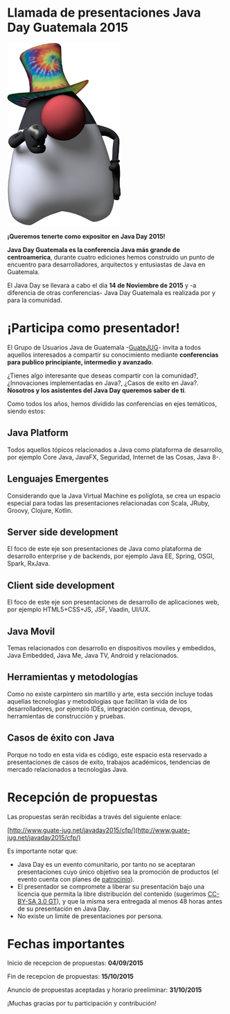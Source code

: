 Llamada de presentaciones Java Day Guatemala 2015
=================================================

![Duke te necesita](UncleDuke.png)

**¡Queremos tenerte como expositor en Java Day 2015!**


**Java Day Guatemala es la conferencia Java más grande de centroamerica**, durante cuatro ediciones hemos construido un punto de encuentro para desarrolladores, arquitectos y entusiastas de Java en Guatemala.

El Java Day se llevara a cabo el día **14 de Noviembre de 2015** y -a diferencia de otras conferencias- Java Day Guatemala es realizada por y para la comunidad. 

¡Participa como presentador!
============================
El Grupo de Usuarios Java de Guatemala -[GuateJUG](http://www.guate-jug.net)- invita a todos aquellos interesados a compartir su conocimiento mediante **conferencias para publico principiante, intermedio y avanzado**.

¿Tienes algo interesante que deseas compartir con la comunidad?, ¿Innovaciones implementadas en Java?, ¿Casos de exito en Java?. **Nosotros y los asistentes del Java Day queremos saber de ti**.  

Como todos los años, hemos dividido las conferencias en ejes temáticos, siendo estos:  
  
Java Platform 
-------------
Todos aquellos tópicos relacionados a Java como plataforma de desarrollo, por ejemplo Core Java, JavaFX, Seguridad, Internet de las Cosas, Java 8-.
 
Lenguajes Emergentes
--------------------
Considerando que la Java Virtual Machine es políglota, se crea un espacio especial para todas las presentaciones relacionadas con Scala, JRuby, Groovy, Clojure, Kotlin.
 
Server side development
----------------
El foco de este eje son presentaciones de Java como plataforma de desarrollo enterprise y de backends, por ejemplo Java EE, Spring, OSGI, Spark, RxJava.

Client side development
-----------------------
El foco de este eje son presentaciones de desarrollo de aplicaciones web, por ejemplo HTML5+CSS+JS, JSF, Vaadin, UI/UX.

Java Movil
-----------
Temas relacionados con desarrollo en dispositivos moviles y embedidos, Java Embedded, Java Me, Java TV, Android y relacionados. 

Herramientas y metodologías
---------------------------
Como no existe carpintero sin martillo y arte, esta sección incluye todas aquellas tecnologías y metodologias que facilitan la vida de los desarrolladores, por ejemplo IDEs, integración continua, devops, herramientas de construcción y pruebas.


Casos de éxito con Java
-----------------------
Porque no todo en esta vida es código, este espacio esta reservado a presentaciones de casos de exito, trabajos académicos, tendencias de mercado relacionados a tecnologías Java.


Recepción de propuestas
=======================
Las propuestas serán recibidas a través del siguiente enlace:

[http://www.guate-jug.net/javaday2015/cfp/](http://www.guate-jug.net/javaday2015/cfp/)

Es importante notar que:

* Java Day es un evento comunitario, por tanto no se aceptaran presentaciones cuyo único objetivo sea la promoción de productos (el evento cuenta con planes de [patrocinio](http://www.guate-jug.net)).
* El presentador se compromete a liberar su presentación bajo una licencia que permita la libre distribución del contenido (sugerimos [CC-BY-SA 3.0 GT](http://creativecommons.org/licenses/by-sa/3.0/gt/)), y que la misma sera entregada al menos 48 horas antes de su presentación en Java Day.
* No existe un limite de presentaciones por persona.

Fechas importantes
==================
Inicio de recepcion de propuestas: **04/09/2015**

Fin de recepcion de propuestas: **15/10/2015**

Anuncio de propuestas aceptadas y horario preeliminar: **31/10/2015**


¡Muchas gracias por tu participación y contribución!
